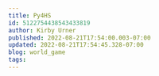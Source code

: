 ```yaml
---
title: Py4HS
id: 5122754438543433819
author: Kirby Urner
published: 2022-08-21T17:54:00.003-07:00
updated: 2022-08-21T17:54:45.328-07:00
blog: world_game
tags: 
---
```



